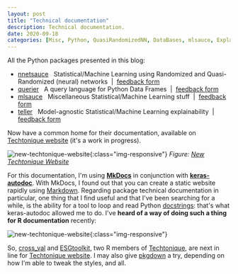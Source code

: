 ```yaml
---
layout: post
title: "Technical documentation"
description: Technical documentation.
date: 2020-09-18
categories: [Misc, Python, QuasiRandomizedNN, DataBases, mlsauce, ExplainableML]
---
```


All the Python packages presented in this blog:

<ul>
  
  <li> <a href="http://127.0.0.1:4000/blog/index.html#QuasiRandomizedNN">nnetsauce</a> &nbsp; Statistical/Machine Learning using Randomized and Quasi-Randomized (neural) networks &nbsp;|&nbsp; <a href="https://forms.gle/HQVbrUsvZE7o8xco8">feedback form</a></li>
  
  <li> <a href="https://thierrymoudiki.github.io/blog/#DataBases">querier</a> &nbsp; A query language for Python Data Frames &nbsp;|&nbsp; <a href="https://forms.gle/uStfcXJjtGki2R3s6">feedback form</a></li>
  
  <li> <a href="https://thierrymoudiki.github.io/blog/#mlsauce">mlsauce</a> &nbsp; Miscellaneous Statistical/Machine Learning stuff &nbsp;|&nbsp; <a href="https://forms.gle/tm7dxP1jSc75puAb9">feedback form</a></li>

  <li> <a href="https://thierrymoudiki.github.io/blog/#ExplainableML">teller</a> &nbsp; Model-agnostic Statistical/Machine Learning explainability &nbsp;|&nbsp; <a href="https://forms.gle/Y18xaEHL78Fvci7r8">feedback form</a></li>                

</ul>   

Now have a common home for their documentation, available 
on [Techtonique website](https://techtonique.github.io/) (it's a work in progress). 


![new-techtonique-website]({{base}}/images/2020-09-11/2020-09-11-image1.png){:class="img-responsive"}
_Figure: [New Techtonique Website](https://techtonique.github.io/)_


For this documentation, I'm using [**MkDocs**](https://www.mkdocs.org/) in conjunction with [
**keras-autodoc**](https://github.com/keras-team/keras-autodoc). With MkDocs, 
I found out that you can create a static website rapidly using [Markdown](https://en.wikipedia.org/wiki/Markdown). Regarding package technical 
documentation in particular, one thing that I find useful and that I've been 
searching for a while, is the ability for a tool to loop and read Python [docstrings](https://en.wikipedia.org/wiki/Docstring): that's what 
keras-autodoc allowed me to do. I've **heard of a way of doing such a thing for R documentation** recently: 


![new-techtonique-website]({{base}}/images/2020-09-18/2020-09-18-image1.png){:class="img-responsive"}


 So, [cross_val](https://github.com/Techtonique/cross_val) and [ESGtoolkit](https://github.com/Techtonique/ESGtoolkit), two 
 R members of [Techtonique](https://github.com/Techtonique), are next in line for [Techtonique website](https://techtonique.github.io/). 
 I may also give [pkgdown](https://pkgdown.r-lib.org/) a try, depending on how 
 I'm able to tweak the styles, and all. 